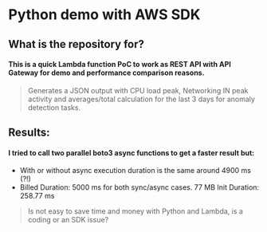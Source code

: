 # Python demo with AWS SDK

## What is the repository for?
#### This is a quick Lambda function PoC to work as REST API with API Gateway for demo and performance comparison reasons.

> Generates a JSON output with CPU load peak, Networking IN peak activity and averages/total calculation for the last 3 days for anomaly detection tasks. 

## Results:
#### I tried to call two parallel boto3 async functions to get a faster result but:
- With or without async execution duration is the same around 4900 ms (?!)
- Billed Duration: 5000 ms for both sync/async cases. 77 MB Init Duration: 258.77 ms

> Is not easy to save time and money with Python and Lambda, is a coding or an SDK issue?
